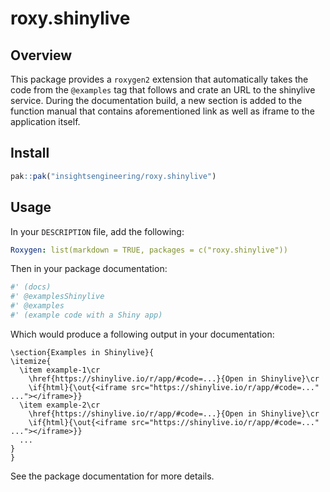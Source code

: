 # roxy.shinylive

## Overview

This package provides a `roxygen2` extension that automatically takes the code from the `@examples` tag that follows and crate an URL to the shinylive service. During the documentation build, a new section is added to the function manual that contains aforementioned link as well as iframe to the application itself.

## Install

```r
pak::pak("insightsengineering/roxy.shinylive")
```

## Usage

In your `DESCRIPTION` file, add the following:

```yaml
Roxygen: list(markdown = TRUE, packages = c("roxy.shinylive"))
```

Then in your package documentation:

```r
#' (docs)
#' @examplesShinylive
#' @examples
#' (example code with a Shiny app)
```

Which would produce a following output in your documentation:

```Rd
\section{Examples in Shinylive}{
\itemize{
  \item example-1\cr
    \href{https://shinylive.io/r/app/#code=...}{Open in Shinylive}\cr
    \if{html}{\out{<iframe src="https://shinylive.io/r/app/#code=..." ..."></iframe>}}
  \item example-2\cr
    \href{https://shinylive.io/r/app/#code=...}{Open in Shinylive}\cr
    \if{html}{\out{<iframe src="https://shinylive.io/r/app/#code=..." ..."></iframe>}}
  ...
}
}
```

See the package documentation for more details.
